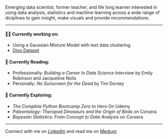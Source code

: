 Emerging data scientist, former teacher, and life long learner interested in using data analysis, statistics and machine learning across a wide range of diciplines to gain insight, make visuals and provide recommendations.   

---

#### 👩‍💻 Currently working on:  
* Using a Gaussian Mixture Model with text data clustering.   
* [Dino Dataset](https://www.kaggle.com/kumazaki98/dinosaur-list)

#### 📕 Currently Reading:
* Professionally: *Building a Career In Data Science Interview* by Emily Robinson and Jacqueline Nolis
* Personally: *No Sunscreen for the Dead* by Tim Dorsey

#### 🔎 Currently Exploring: 
* *The Complete Python Bootcamp Zero to Hero* On Udemy   
* *Paleontology: Theropod Dinosaurs and the Origin of Birds* on Corsera  
* *Bayesian Statistics: From Concept to Data Analysis* on Corsera 

---

Connect with me on [LinkedIn](https://www.linkedin.com/in/kristendavis-27/) and read me on [Medium](https://medium.com/me/design)



